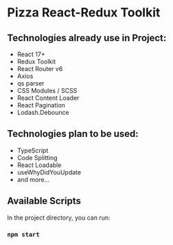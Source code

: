 # Pizza React-Redux Toolkit

## Technologies already use in Project:

- React 17+
- Redux Toolkit
- React Router v6
- Axios
- qs parser
- CSS Modules / SCSS
- React Content Loader
- React Pagination
- Lodash.Debounce

## Technologies plan to be used:

- TypeScript
- Code Splitting
- React Loadable
- useWhyDidYouUpdate
- and more...

## Available Scripts

In the project directory, you can run:

### `npm start`
